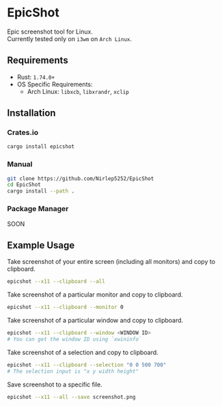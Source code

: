 # EpicShot

Epic screenshot tool for Linux.\
Currently tested only on `i3wm` on `Arch Linux`.

## Requirements

- Rust: `1.74.0+`
- OS Specific Requirements:
  - Arch Linux: `libxcb`, `libxrandr`, `xclip`

## Installation

### Crates.io

```bash
cargo install epicshot
```

### Manual

```bash
git clone https://github.com/Nirlep5252/EpicShot
cd EpicShot
cargo install --path .
```

### Package Manager

SOON

## Example Usage

Take screenshot of your entire screen (including all monitors) and copy to clipboard.

```bash
epicshot --x11 --clipboard --all
```

Take screenshot of a particular monitor and copy to clipboard.

```bash
epicshot --x11 --clipboard --monitor 0
```

Take screenshot of a particular window and copy to clipboard.

```bash
epicshot --x11 --clipboard --window <WINDOW ID>
# You can get the window ID using `xwininfo`
```

Take screenshot of a selection and copy to clipboard.

```bash
epicshot --x11 --clipboard --selection "0 0 500 700"
# The selection input is "x y width height"
```

Save screenshot to a specific file.

```bash
epicshot --x11 --all --save screenshot.png
```
